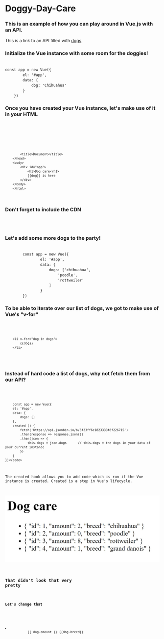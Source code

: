 # Doggy-Day-Care

### This is an example of how you can play around in Vue.js with an API.

This is a link to an API filled with [dogs](https://api.jsonbin.io/b/5f33ff6c1823333f8f226715 "Dog API").

### Initialize the Vue instance with some room for the doggies!
<code>
const app = new Vue({
        el: '#app',
        data: {
            dog: 'Chihuahua'
        }
    })
</code>

### Once you have created your Vue instance, let's make use of it in your HTML
<code>
        <html lang="en">
        <head>
            <meta charset="UTF-8">

            <title>Document</title>
        </head>
        <body>
            <div id="app">
                <h1>Dog care</h1>
                {{dog}} is here
            </div>
        </body>
        </html>
</code>

### Don't forget to include the CDN 
<code>
        <script src="https://cdn.jsdelivr.net/npm/vue/dist/vue.js"></script>
</code> 

### Let's add some more dogs to the party!

<code>
        const app = new Vue({
                el: '#app',
                data: {
                    dogs: ['chihuahua',
                        'poodle',
                        'rottweiler'
                    ]
                }
        })
</code>


### To be able to iterate over our list of dogs, we got to make use of Vue's "v-for"

<code>
        
        <li v-for="dog in dogs">
            {{dog}}
        </li>
        
 </code>

### Instead of hard code a list of dogs, why not fetch them from our API?

<code>
        
        const app = new Vue({
        el: '#app',
        data: {
            dogs: []
        },
        created () {
            fetch('https://api.jsonbin.io/b/5f33ff6c1823333f8f226715')
            .then(response => response.json())
            .then(json => {
                this.dogs = json.dogs      // this.dogs = the dogs in your data of your current instance
            })
        }
    })</code>
    
The created hook allows you to add code which is run if the Vue instance is created. Created is a step in Vue's lifecycle.

![Image of current outcome](./dogcarelesson3.jpg "The outcome of our fetch")

### That didn't look that very pretty
#### Let's change that
<code>
        <li v-for="dog in dogs">
            {{ dog.amount }} {{dog.breed}}
        </li></code>
        
        
### 
